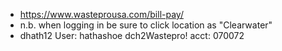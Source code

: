 - https://www.wasteprousa.com/bill-pay/
- n.b. when logging in be sure to click location as "Clearwater"
- dhath12
  User: hathashoe
  dch2Wastepro!
  acct: 070072
